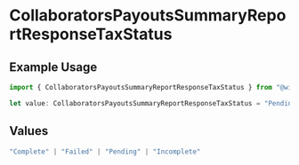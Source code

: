 # CollaboratorsPayoutsSummaryReportResponseTaxStatus

## Example Usage

```typescript
import { CollaboratorsPayoutsSummaryReportResponseTaxStatus } from "@wingspan/payments/sdk/models/shared";

let value: CollaboratorsPayoutsSummaryReportResponseTaxStatus = "Pending";
```

## Values

```typescript
"Complete" | "Failed" | "Pending" | "Incomplete"
```